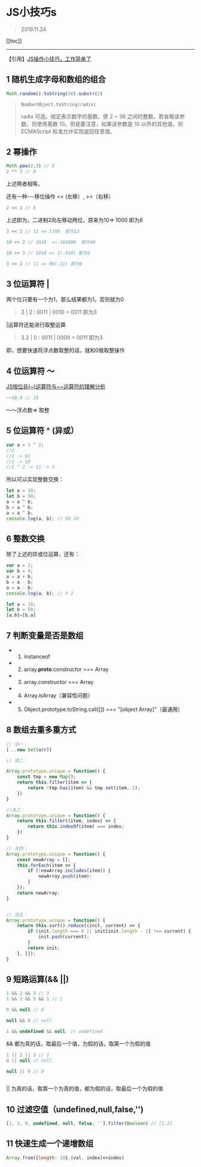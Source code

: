 # JS小技巧s

> 2019.11.24

<tag-part tagName="js"/>

[[toc]]

*** 

【引用】[JS操作小技巧，工作简单了](https://juejin.im/post/5dd4a4015188252a18737535)


## 1 随机生成字母和数组的组合

```js
Math.random().toString(36).substr(2)
```

> `NumberObject.toString(radix)`
> 
> radix	可选。规定表示数字的基数，使 2 ~ 36 之间的整数。若省略该参数，则使用基数 10。但是要注意，如果该参数是 10 以外的其他值，则 ECMAScript 标准允许实现返回任意值。


## 2 幂操作

```js
Math.pow(2,3) // 8
2 ** 3 // 8
```


上述两者相等。

还有一种---移位操作 << (左移）, >>（右移）

```js
2 << 2 // 8  

```

上述即为，二进制2向左移动两位，原来为10=> 1000 即为8

```js
3 << 2 // 11 => 1100  即为12

10 << 2 // 1010  => 101000  即为40

10 >> 3 // 1010 => 1(.010) 即为1

3 >> 2 // 11 => 00(.11) 即为0 
```

## 3 位运算符 |

两个位只要有一个为1，那么结果都为1。否则就为0

> 3 | 2 : 0011 | 0010 = 0011 即为3

|运算符还能进行取整运算

> 3.2 | 0 : 0011 | 0000 = 0011 即为3

即，想要快速将浮点数取整的话，就和0做取整操作

## 4 位运算符 ～

[JS按位非(~)运算符与~~运算符的理解分析](https://www.cnblogs.com/moqiutao/p/6275483.html)

```js
~~10.9 // 10
```

～～浮点数=> 取整

## 5 位运算符 ^ (异或）

```js
var a = 1 ^ 2;
//3
//1 -> 01
//2 -> 10
//1 ^ 2 -> 11 -> 3
```

所以可以实现整数交换：

```js
let a = 10;
let b = 50;
a = a ^ b;
b = a ^ b;
a = a ^ b;
console.log(a, b); // 50 10
```

## 6 整数交换

除了上述的异或位运算，还有：

```js
var a = 2;
var b = 4;
a = a + b;
b = a - b;
a = a - b;
console.log(a, b); // 4 2
```

```js
let a = 10;
let b = 50;
[a,b]=[b,a]
```

## 7  判断变量是否是数组

* 1. instanceof
* 2. array.__proto__.constructor === Array
* 3. array.constructor === Array
* 4. Array.isArray（兼容性问题）
* 5. Object.prototype.toString.call([]) === "[object Array]"（最通用）

## 8 数组去重多重方式

```js
// 法一：
[...new Set(arr)]

// 法二：

Array.prototype.unique = function() {
    const tmp = new Map();
    return this.filter(item => {
        return !tmp.has(item) && tmp.set(item, 1);
    })
}

//法三：
Array.prototype.unique = function() {
    return this.filter((item, index) => {
        return this.indexOf(item) === index;
    })
}

// 法四：
Array.prototype.unique = function() {
    const newArray = [];
    this.forEach(item => {
        if (!newArray.includes(item)) {
            newArray.push(item);
        }
    });
    return newArray;
}


// 法五：
Array.prototype.unique = function() {
    return this.sort().reduce((init, current) => {
        if (init.length === 0 || init[init.length - 1] !== current) {
            init.push(current);
        }
        return init;
    }, []);
}

```

## 9 短路运算(&& ||)

```js
1 && 2 && 3 // 3
1 && 3 && 5 && 1 // 1

0 && null // 0 

null && 0 // null

1 && undefined && null  // undefined

```

&& 都为真的话，取最后一个值，为假的话，取第一个为假的值
 

```js
1 || 2 || 3 // 1
0 || null // null

null || 0 // 0



```
 
|| 为真的话，取第一个为真的值，都为假的话，取最后一个为假的值

## 10 过滤空值（undefined,null,false,'')

```js
[1, 2, 0, undefined, null, false, ''].filter(Boolean) // [1,2]
```

## 11 快速生成一个递增数组

```js
Array.from({length: 10},(val, index)=>index)
```
